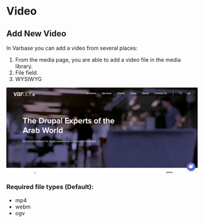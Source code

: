 # Video

## Add New Video 

In Varbase you can add a video from several places: 

1. From the media page, you are able to add a video file in the media library.
2. File field.
3. WYSIWYG

![Example: Video uploaded from media field in Vardot.com](../../../../.gitbook/assets/vardot-video.png)

### Required file types \(Default\):

* mp4
* webm
* ogv



